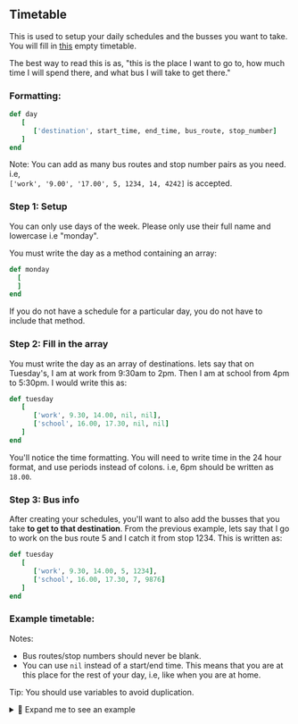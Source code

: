 ## Timetable

This is used to setup your daily schedules and the busses you want to take. You will fill in [this](https://github.com/LauraAubin/Traveller/blob/master/My%20Timetable/my-timetable.rb) empty timetable.

The best way to read this is as, "this is the place I want to go to, how much time I will spend there, and what bus I will take to get there."

### Formatting:

```ruby
def day
   [
      ['destination', start_time, end_time, bus_route, stop_number]
   ]
end
```

Note: You can add as many bus routes and stop number pairs as you need. i.e,<br>`['work', '9.00', '17.00', 5, 1234, 14, 4242]` is accepted.

### Step 1: Setup

You can only use days of the week. Please only use their full name and lowercase i.e "monday".

You must write the day as a method containing an array:

```ruby
def monday
  [
  ]
end
```

If you do not have a schedule for a particular day, you do not have to include that method.

### Step 2: Fill in the array

You must write the day as an array of destinations. lets say that on Tuesday's, I am at work from 9:30am to 2pm. Then I am at school from 4pm to 5:30pm. I would write this as:

```ruby
def tuesday
   [
      ['work', 9.30, 14.00, nil, nil],
      ['school', 16.00, 17.30, nil, nil]
   ]
end
```

You'll notice the time formatting. You will need to write time in the 24 hour format, and use periods instead of colons. i.e, 6pm should be written as `18.00`.

### Step 3: Bus info

After creating your schedules, you'll want to also add the busses that you take **to get to that destination**. From the previous example, lets say that I go to work on the bus route 5 and I catch it from stop 1234. This is written as:

```ruby
def tuesday
   [
      ['work', 9.30, 14.00, 5, 1234],
      ['school', 16.00, 17.30, 7, 9876]
   ]
end
```

### Example timetable:

Notes:

- Bus routes/stop numbers should never be blank.
- You can use `nil` instead of a start/end time. This means that you are at this place for the rest of your day, i.e, like when you are at home.

Tip: You should use variables to avoid duplication.

<details>
<summary>👋 Expand me to see an example</summary>

```ruby
module MyTimetable
  extend self

  HOME_TO_WORK = ['work', 9.30, 18.00, 5, 1234]
  SCHOOL_TO_HOME = ['home', nil, nil, 4, 2222, 7, 9876, 2, 4242]
  WORK_TO_HOME = ['home', nil, nil, 5, 4321]

  def monday
    [
      HOME_TO_WORK,
      ['school', 17.00, 19.30, 7, 8080],
      SCHOOL_TO_HOME
    ]
  end

  def tuesday
    [
      HOME_TO_WORK,
      WORK_TO_HOME
    ]
  end

  def wednesday
    [
      HOME_TO_WORK,
      ['school', 18.00, 19.30, 7, 9876],
      SCHOOL_TO_HOME
    ]
  end

  def thursday
    [
      HOME_TO_WORK,
      WORK_TO_HOME
    ]
  end

  def friday
    [
      HOME_TO_WORK,
      WORK_TO_HOME
    ]
  end

  def method_missing(*args)
    nil
  end
end
```

</details>
